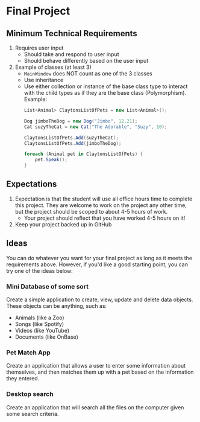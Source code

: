 # Final Project
## Minimum Technical Requirements
1. Requires user input
    - Should take and respond to user input
    - Should behave differently based on the user input
1. Example of classes (at least 3)
    - `MainWindow` does NOT count as one of the 3 classes
    - Use inheritance
    - Use either collection or instance of the base class type to interact with the child types as if they are the base class (Polymorphism). Example:
        ```cs
        List<Animal> ClaytonsListOfPets = new List<Animal>();

        Dog jimboTheDog = new Dog("Jimbo", 12.21);
        Cat suzyTheCat = new Cat("The Adorable", "Suzy", 10);

        ClaytonsListOfPets.Add(suzyTheCat);
        ClaytonsListOfPets.Add(jimboTheDog);

        foreach (Animal pet in ClaytonsListOfPets) {
            pet.Speak();
        }
        ```

## Expectations
1. Expectation is that the student will use all office hours time to complete this project. They are welcome to work on the project any other time, but the project should be scoped to about 4-5 hours of work.
    - Your project should reflect that you have worked 4-5 hours on it!
1. Keep your project backed up in GitHub

## Ideas
You can do whatever you want for your final project as long as it meets the requirements above. However, if you'd like a good starting point, you can try one of the ideas below:

### Mini Database of some sort
Create a simple application to create, view, update and delete data objects. These objects can be anything, such as:
- Animals (like a Zoo)
- Songs (like Spotify)
- Videos (like YouTube)
- Documents (like OnBase)

### Pet Match App
Create an application that allows a user to enter some information about themselves, and then matches them up with a pet based on the information they entered.

### Desktop search
Create an application that will search all the files on the computer given some search criteria.